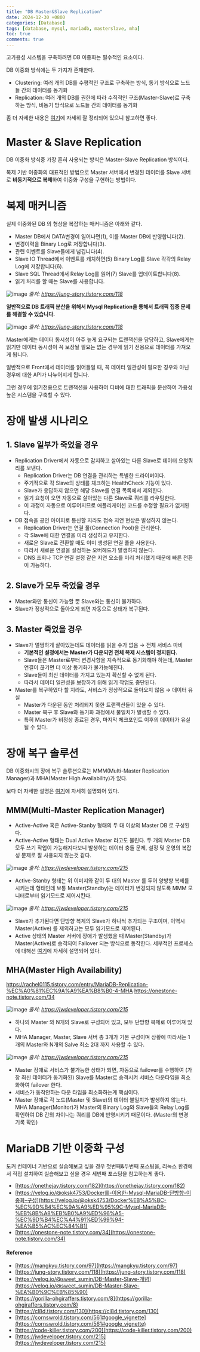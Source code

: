 ```yaml
---
title: "DB Master&Slave Replication"
date: 2024-12-30 +0800
categories: [Database]
tags: [database, mysql, mariadb, masterslave, mha]
toc: true
comments: true
---
```


고가용성 시스템을 구축하려면 DB 이중화는 필수적인 요소이다.

DB 이중화 방식에는 두 가지가 존재한다.

- Clustering: 여러 개의 DB를 수평적인 구조로 구축하는 방식, 동기 방식으로 노드들 간의 데이터를 동기화
- Replication: 여러 개의 DB를 권한에 따라 수직적인 구조(Master-Slave)로 구축하는 방식, 비동기 방식으로 노드들 간의 데이터를 동기화

좀 더 자세한 내용은 [여기](https://mangkyu.tistory.com/97)에 자세히 잘 정리되어 있으니 참고하면 좋다.

# Master & Slave Replication
DB 이중화 방식중 가장 흔히 사용되는 방식은 Master-Slave Replication 방식이다.

복제 기반 이중화의 대표적인 방법으로 Master 서버에서 변경된 데이터를 Slave 서버로 **비동기적으로 복제**하여 이중화 구성을 구현하는 방법이다.

# 복제 매커니즘
실제 이중화된 DB 의 형상을 복잡하는 매커니즘은 아래와 같다.

- Master DB에서 DATA변경이 일어나면(1), 이를 Master DB에 반영합니다(2).
- 변경이력을 Binary Log로 저장합니다(3).
- 관련 이벤트를 Slave들에게 넘깁니다(4).
- Slave IO Thread에서 이벤트를 캐치하면(5) Binary Log를 Slave 각각의 Relay Log에 저장합니다(6).
- Slave SQL Thread에서 Relay Log를 읽어(7) Slave를 업데이트합니다(8).
- 읽기 처리를 할 때는 Slave를 사용합니다.

![image](https://github.com/user-attachments/assets/63a94b47-c197-425f-be17-977980ec3a29)
_출처: https://jung-story.tistory.com/118_

**일반적으로 DB 트래픽 분산을 위해서 Mysql Replication을 통해서 트래픽 집중 문제를 해결할 수 있습니다.**

![image](https://github.com/user-attachments/assets/e62c1e7a-59aa-4259-aa86-7592fecc9cdf)
_출처: https://jung-story.tistory.com/118_

Master에게는 데이터 동시성이 아주 높게 요구되는 트랜잭션을 담당하고, Slave에게는 읽기만 데이터 동시성이 꼭 보장될 필요는 없는 경우에 읽기 전용으로 데이터를 가져오게 됩니다.

일반적으로 Front에서 데이터를 읽어들일 때, 꼭 데이터 일관성이 필요한 경우와 아닌 경우에 대한 API가 나누어지게 됩니다.

그런 경우에 읽기전용으로 트랜잭션을 사용하여 디비에 대한 트래픽을 분산하여 가용성 높은 시스템을 구축할 수 있다.

# 장애 발생 시나리오

## 1. Slave 일부가 죽었을 경우
- Replication Driver에서 자동으로 감지하고 살아있는 다른 Slave로 데이터 요청쿼리를 보낸다.
  - Replication Driver는 DB 연결을 관리하는 특별한 드라이버이다.
  - 주기적으로 각 Slave의 상태를 체크하는 HealthCheck 기능이 있다.
  - Slave가 응답하지 않으면 해당 Slave를 연결 목록에서 제외한다.
  - 읽기 요청이 오면 자동으로 살아있는 다른 Slave로 쿼리를 라우팅한다.
  - 이 과정이 자동으로 이루어지므로 애플리케이션 코드를 수정할 필요가 없게된다.
- DB 접속을 공인 아이피로 통신할 지라도 접속 지연 현상은 발생하지 않는다.
  - Replication Driver는 연결 풀(Connection Pool)을 관리한다.
  - 각 Slave에 대한 연결을 미리 생성하고 유지한다.
  - 새로운 Slave로 전환할 때도 이미 생성된 연결 풀을 사용한다.
  - 따라서 새로운 연결을 설정하는 오버헤드가 발생하지 않는다.
  - DNS 조회나 TCP 연결 설정 같은 지연 요소를 미리 처리했기 때문에 빠른 전환이 가능하다.

## 2. Slave가 모두 죽었을 경우
- Master와만 통신이 가능할 뿐 Slave와는 통신이 불가하다.
- Slave가 정상적으로 돌아오게 되면 자동으로 상태가 복구된다.

## 3. Master 죽었을 경우
- Slave가 멀쩡하게 살아있는데도 데이터를 읽을 수가 없음 → 전체 서비스 마비
  - **기본적인 설정에서는 Master가 다운되면 전체 복제 시스템이 정지된다.**
  - Slave들은 Master로부터 변경사항을 지속적으로 동기화해야 하는데, Master 연결이 끊기면 더 이상 동기화가 불가능해진다.
  - Slave들이 최신 데이터를 가지고 있는지 확신할 수 없게 된다.
  - 따라서 데이터 일관성을 보장하기 위해 읽기 작업도 중단된다.
- Master를 복구하였다 할 지라도, 서비스가 정상적으로 돌아오지 않음 → 데이터 유실
  - Master가 다운된 동안 처리되지 못한 트랜잭션들이 있을 수 있다.
  - Master 복구 후 Slave와 동기화 과정에서 불일치가 발생할 수 있다.
  - 특히 Master가 비정상 종료된 경우, 마지막 체크포인트 이후의 데이터가 유실될 수 있다.

# 장애 복구 솔루션

DB 이중화시의 장애 복구 솔루션으로는 MMM(Multi-Master Replication Manager)과 MHA(Master High Availability)가 있다.

보다 더 자세한 설명은 [여기](https://jwdeveloper.tistory.com/215)에 자세히 설명되어 있다.

## MMM(Multi-Master Replication Manager)
- Active-Active 혹은 Active-Stanby 형태의 두 대 이상의 Master DB 로 구성된다.
- Active-Active 형태는 Dual Active Master 라고도 불린다. 두 개의 Master DB 모두 쓰기 작업이 가능해지다보니 발생하는 데이터 충돌 문제, 설정 및 운영의 복잡성 문제로 잘 사용되지 않는것 같다.

![image](https://github.com/user-attachments/assets/2e5a8531-fd56-46c8-a89a-07b5cb6fec76)
_출처: https://jwdeveloper.tistory.com/215_

- Active-Stanby 형태는 위 이미지와 같이 두 대의 Master 를 두어 양방향 복제를 시키는데 형태인데 보통 Master(Standby)는 데이터가 변경되지 않도록 MMM 모니터로부터 읽기모드로 제어시킨다.

![image](https://github.com/user-attachments/assets/b74ae0dd-9951-4476-a7dd-196411abd151)
_출처: https://jwdeveloper.tistory.com/215_

- Slave가 추가된다면 단방향 복제의 Slave가 하나씩 추가되는 구조이며, 이역시 Master(Active) 를 제외하고는 모두 읽기모드로 제어된다.
- Active 상태의 Master 서버에 장애가 발생했을 때 Master(Standby)가 Master(Active)로 승격되어 Failover 되는 방식으로 동작한다. 세부적인 프로세스에 대해선 [여기](https://jwdeveloper.tistory.com/215)에 자세히 설명되어 있다.

## MHA(Master High Availability)
https://rachel0115.tistory.com/entry/MariaDB-Replication-%EC%A0%81%EC%9A%A9%EA%B8%B0-4-MHA
https://onestone-note.tistory.com/34

![image](https://github.com/user-attachments/assets/c7a1768d-97fa-40b2-aaf1-9ff3d0691215)
_출처: https://jwdeveloper.tistory.com/215_

- 하나의 Master 와 N개의 Slave로 구성되어 있고, 모두 단방향 복제로 이루어져 있다.
- MHA Manager, Master, Slave 서버 총 3개가 기본 구성이며 상황에 따라서는 1개의 Master와 N개의 Salve 최소 2대 까지 사용할 수 있다.

![image](https://github.com/user-attachments/assets/711b20e2-8726-4ae9-85cf-afad6c78a5e6)
_출처: https://jwdeveloper.tistory.com/215_

- Master 장애로 서비스가 불가능한 상태가 되면,  자동으로 failover를 수행하여 (가장 최신 데이터가 동기화된) Slave를 Master로 승격시켜 서비스 다운타임을 최소화하여 failover 한다.
- 서비스가 동작안하는 다운 타임을 최소화하는게 핵심이다.
- Master 장애로 각 노드(Master 및 Slave)의 데이터 불일치가 발생하지 않는다. MHA Manager(Monitor)가 Master의 Binary Log와 Slave들의 Relay Log를 확인하여 DB 간의 차이나는 쿼리를 DB에 반영시키기 때문이다. (Master의 변경 기록 확인)

# MariaDB 기반 이중화 구성
도커 컨테이너 기반으로 실습해보고 싶을 경우 첫번째&두번째 포스팅을, 리눅스 환경에서 직접 설치하여 실습해보고 싶을 경우 세번째 포스팅을 참고하는게 좋다.

- [https://onethejay.tistory.com/182](https://onethejay.tistory.com/182)
- [https://velog.io/@oksk4753/Docker를-이용한-Mysql-MariaDB-단방향-이중화-구성](https://velog.io/@oksk4753/Docker%EB%A5%BC-%EC%9D%B4%EC%9A%A9%ED%95%9C-Mysql-MariaDB-%EB%8B%A8%EB%B0%A9%ED%96%A5-%EC%9D%B4%EC%A4%91%ED%99%94-%EA%B5%AC%EC%84%B1)
- [https://onestone-note.tistory.com/34](https://onestone-note.tistory.com/34)

#### Reference
- [https://mangkyu.tistory.com/97](https://mangkyu.tistory.com/97)
- [https://jung-story.tistory.com/118](https://jung-story.tistory.com/118)
- [https://velog.io/@sweet_sumin/DB-Master-Slave-개념](https://velog.io/@sweet_sumin/DB-Master-Slave-%EA%B0%9C%EB%85%90)
- [https://gorilla-ohgiraffers.tistory.com/8](https://gorilla-ohgiraffers.tistory.com/8)
- [https://cl8d.tistory.com/130](https://cl8d.tistory.com/130)
- [https://cornswrold.tistory.com/561#google_vignette](https://cornswrold.tistory.com/561#google_vignette)
- [https://code-killer.tistory.com/200](https://code-killer.tistory.com/200)
- [https://jwdeveloper.tistory.com/215](https://jwdeveloper.tistory.com/215)